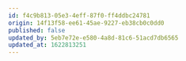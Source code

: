 ```yaml
---
id: f4c9b813-05e3-4eff-87f0-ff4ddbc24781
origin: 14f13f58-ee61-45ae-9227-eb38cb0c0dd0
published: false
updated_by: 5eb7e72e-e580-4a8d-81c6-51acd7db6565
updated_at: 1622813251
---
```

